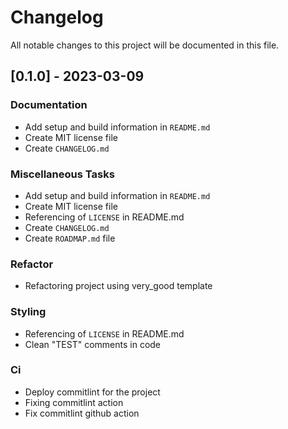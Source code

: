 # Changelog

All notable changes to this project will be documented in this file.

## [0.1.0] - 2023-03-09

### Documentation

- Add setup and build information in `README.md`
- Create MIT license file
- Create `CHANGELOG.md`

### Miscellaneous Tasks

- Add setup and build information in `README.md`
- Create MIT license file
- Referencing of `LICENSE` in README.md
- Create `CHANGELOG.md`
- Create `ROADMAP.md` file

### Refactor

- Refactoring project using very_good template

### Styling

- Referencing of `LICENSE` in README.md
- Clean "TEST" comments in code

### Ci

- Deploy commitlint for the project
- Fixing commitlint action
- Fix commitlint github action

<!-- generated by git-cliff -->

